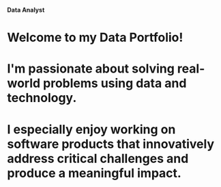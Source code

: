 **Data Analyst**
# Welcome to my Data Portfolio!
# I'm passionate about solving real-world problems using data and technology.
# I especially enjoy working on software products that innovatively address critical challenges and produce a meaningful impact.
